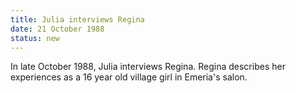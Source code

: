 ```yaml
---
title: Julia interviews Regina
date: 21 October 1988 
status: new
---
```


In late October 1988, Julia interviews Regina. Regina describes her
experiences as a 16 year old village girl in Emeria's salon.
